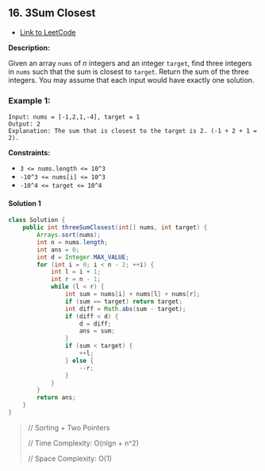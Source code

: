 ## 16. 3Sum Closest

- [Link to LeetCode](https://leetcode.com/problems/3sum-closest/)

**Description:**



Given an array `nums` of *n* integers and an integer `target`, find three integers in `nums` such that the sum is closest to `target`. Return the sum of the three integers. You may assume that each input would have exactly one solution.



<!-- tabs:start -->

### **Example 1:**

```
Input: nums = [-1,2,1,-4], target = 1
Output: 2
Explanation: The sum that is closest to the target is 2. (-1 + 2 + 1 = 2).
```



<!-- tabs:end -->



**Constraints:**

- `3 <= nums.length <= 10^3`
- `-10^3 <= nums[i] <= 10^3`
- `-10^4 <= target <= 10^4`



<!-- tabs:start -->

#### **Solution 1**



```java
class Solution {
    public int threeSumClosest(int[] nums, int target) {
        Arrays.sort(nums);
        int n = nums.length;
        int ans = 0;
        int d = Integer.MAX_VALUE;
        for (int i = 0; i < n - 2; ++i) {
            int l = i + 1;
            int r = n - 1;
            while (l < r) {
                int sum = nums[i] + nums[l] + nums[r];
                if (sum == target) return target;
                int diff = Math.abs(sum - target);
                if (diff < d) {
                    d = diff;
                    ans = sum;
                }
                if (sum < target) {
                    ++l;
                } else {
                    --r;
                }
            }
        }
        return ans;
    }
}
```



> // Sorting + Two Pointers
>
> // Time Complexity: O(nlgn + n^2)
>
> // Space Complexity: O(1)



<!-- tabs:end -->



